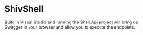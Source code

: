 # ShivShell

Build in Visual Studio and running the Shell.Api project will bring up Swagger in your browser and allow you to execute the endpoints.